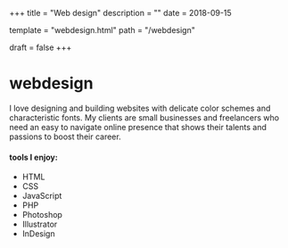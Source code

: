 +++
title = "Web design"
description = ""
date = 2018-09-15

template = "webdesign.html"
path = "/webdesign"

draft = false
+++

<h1>webdesign</h1>
<div class="description">
    <div class="description-left">
        I love designing and building websites with delicate color schemes and characteristic fonts. My clients are small businesses and freelancers who need an easy to navigate online presence that shows their talents and passions to boost their career.
    </div>
    <div class="description-right">
        <div>
            <h4>tools I enjoy:</h4>
            <ul>
                <li>HTML</li>
                <li>CSS</li>
                <li>JavaScript</li>
                <li>PHP</li>
                <li>Photoshop</li>
                <li>Illustrator</li>
                <li>InDesign</li>
            </ul>
        </div>
    </div>
</div>